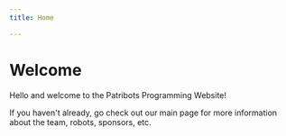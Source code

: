 ```yaml
---
title: Home

---
```


# Welcome

Hello and welcome to the Patribots Programming Website! 

If you haven't already, go check out our main page for more information about the team, robots, sponsors, etc.
